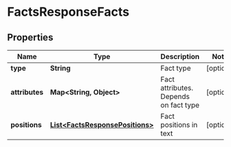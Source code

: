 
# FactsResponseFacts

## Properties
Name | Type | Description | Notes
------------ | ------------- | ------------- | -------------
**type** | **String** | Fact type |  [optional]
**attributes** | **Map&lt;String, Object&gt;** | Fact attributes. Depends on fact type |  [optional]
**positions** | [**List&lt;FactsResponsePositions&gt;**](FactsResponsePositions.md) | Fact positions in text |  [optional]



